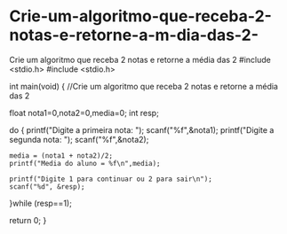 # Crie-um-algoritmo-que-receba-2-notas-e-retorne-a-m-dia-das-2-
Crie um algoritmo que receba 2 notas e retorne a média das 2 
#include <stdio.h>
#include <stdio.h>

int main(void)
{
 //Crie um algoritmo que receba 2 notas e retorne a média das 2  
 
float nota1=0,nota2=0,media=0;
  int resp;
  
  do
  {
    printf("Digite a primeira nota: ");
    scanf("%f",&nota1);
    printf("Digite a segunda nota: ");
    scanf("%f",&nota2);
    
    media = (nota1 + nota2)/2;
    printf("Media do aluno = %f\n",media);
    
    printf("Digite 1 para continuar ou 2 para sair\n");
    scanf("%d", &resp);
  
  }while (resp==1);
  
  return 0;
}
